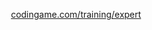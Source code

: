 <p align="center">
  <a href="https://www.codingame.com/training/expert">codingame.com/training/expert</a>
</p>
